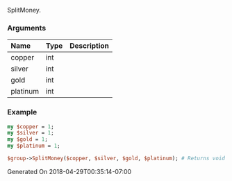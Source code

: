 SplitMoney.
### Arguments
**Name**|**Type**|**Description**
:---|:---|:---
copper|int|
silver|int|
gold|int|
platinum|int|

### Example

```perl
my $copper = 1;
my $silver = 1;
my $gold = 1;
my $platinum = 1;

$group->SplitMoney($copper, $silver, $gold, $platinum); # Returns void
```


Generated On 2018-04-29T00:35:14-07:00